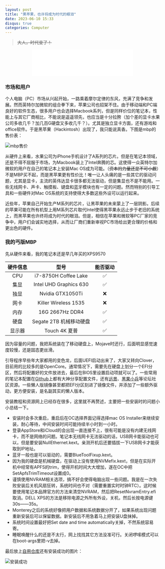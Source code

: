 ```yaml
---
layout: post
title: "黑苹果，也许将成为时代的眼泪"
date: 2023-06-10 15:33
disqus: true
categories: Computer
---
```


> ~~大人，时代变了！~~

<center>
  <iframe frameborder="no" border="0" marginwidth="0" marginheight="0" width=330 height=86 src="//music.163.com/outchain/player?type=2&id=2075896544&auto=1&height=66"></iframe>
</center>


### 市场和用户

个人电脑（PC）市场从兴起开始，一路乘着摩尔定律的东风，充满了竞争和发展。然而英特尔加微软的组合拳下来，苹果公司也招架不住。由于移动端和PC端良好的软件生态，很多用户也会选择Macbook系列，但是同样价位的笔记本，性能上与其它厂商相比，不能说是遥遥领先，也应当是十分拉胯（加个差的显卡水果公司多收几千？加几百G硬盘又多收几千？）。尤其是独立显卡方面，还有游戏和office软件。于是黑苹果（Hackintosh）出现了，我只能说真香。下图是mbp的售价表：

![mbp售价](../../../../assets/images/mbp_price.jpg)



从硬件上来看，水果公司为iPhone手机设计了A系列的芯片。但是在笔记本领域，还是不得不屈服于市场，为Macbook装上了Intel奔腾的芯。这使得一众英特尔加微软的用户在自己的笔记本上安装Mac OS成为可能。（~~资本的力量还是不可小觑~~）不是MBP买不起，而是黑苹果更有性价比！唯一让人头痛的是一些其它的驱动问题，尤其是显卡，主流的英伟达显卡很多都无法驱动，但是集显也不是不能用。一些无线网卡、声卡、触摸板、键盘和蓝牙模块也有一定的问题。然而特别的引导工具和一些硬件对Mac OS系统的支持使得大多数这些外设可以运行起来。



近些年，苹果自己开始生产M系列的芯片，让黑苹果的未来蒙上了一层阴影。后续的苹果可能在所有机型上用M系列芯片取代Intel使得黑苹果永远止步于老旧的系统上，而黑苹果也许终将成为时代的眼泪。但是，相信在苹果和微软等PC厂家的竞争中，用户们会诚实地选择，从而让厂商们重新审视PC市场给出更合理的价格和更出色的硬件。



### 我的丐版MBP

先从硬件来看，我的笔记本还是早几年买的XPS9570

| 硬件信息 |          型号           | 能否驱动 |
| :------: | :---------------------: | :------: |
|   CPU    |  i7-8750H Coffee Lake   |    ✅     |
|   集显   | Intel UHD Graphics 630  |    ✅     |
|   独显   |    Nvidia GTX1050Ti     |    ❌     |
|   网卡   |  Killer Wireless 1535   |    ❌     |
|   内存   |     16G 2667Hz DDR4     |    ✅     |
|   硬盘   | Segate 2TB 机械移动硬盘 |    ✅     |
|  显示器  |      Touch 4K 夏普      |    ✅     |

因为容量的问题，我把系统装在了移动硬盘上，Mojave时还行，后面明显感觉速度较慢，还是固态更丝滑。

引导程序早些年大家都用的变色龙，后面UEFI启动出来了，大家又转向Clover，目前用的比较多的是OpenCore。通常情况下，需要先在硬盘上划分一个EFI分区，然后将配置好的文件放进去，最后在BIOS里设置启动项就可以了。一些常用的笔记本配置在[Github](https://www.github.com)上都有大神分享配置文件，还有[远景](https://www.pcbeta.com)、[黑果小兵](https://blog.daliansky.net)等论坛社区资源。一些懒人版镜像甚至都把EFI分区刻进了镜像文件，并添加了一些额外驱动，更方便安装，是名副其实的懒人版本。

安装教程和资源网上已经存在很多，这里就不再赘述，主要把一些安装时的问题小小总结一下。

- 安装时会多次重启，重启后在OC选择界面记得选择mac OS Installer来继续安装，耐心等待，中间安装时间可能持续半小时到一小时。
- 登录AppStore和iCloud的会出现一直连接不上，很有可能是没有内建无线网卡，而不是网络的问题。笔记本无线网卡无法驱动的话，USB网卡能驱动也可以，但是要安装NullEthernet.kext。亲测开机后还要插拔一下USB网卡才能获取到IP地址。
- 蓝牙一般也是可以驱动的，需要BlueToolFixup.kext。
- 因为我的硬盘是机械硬盘，在驱动上没有使用NVMefix.kext，但是在实际开机中经常有APFS的trim，使得开机时间大大增加，遂在OC中把SetApfsTrimTimeout设置成0。
- 谨慎使用NVRAM相关选项，搞不好会使得电脑出现一些问题。我是在一次失败安装后关机风扇狂转，系统时间也不对（需要重置实时时钟RTC）。这时候要使用笔记本品牌官方的方法来清空NVRAM，然后把ResetNvramEntry.efi取消。DELL XPS的方法是移除电源之外所有外设，关机，然后长按电源键30s——35s。
- Monterey之后的系统好像把用户数据和系统数据分开了，如果系统出现问题重新安装后可以保留数据。新安装后不用急着马上把安装U盘抹掉。
- 系统时间设置最好把Set date and time automatically关掉，不然系统容易寄。
- 睡眠唤醒什么的还是不太行，网上找找其它方法没准可行。关闭啰嗦模式可以在boot-args里把-v去掉。

最后放上[自用仓库](https://github.com/marktube/XPS9570-Hackintosh-OC)还有安装成功的图片：

![安装成功](../../../../assets/images/IMG_7106.JPG)


